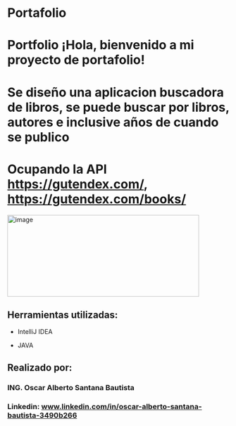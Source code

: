 # Portafolio 
# Portfolio ¡Hola, bienvenido a mi proyecto de portafolio!
# Se diseño una aplicacion buscadora de libros, se puede buscar por libros, autores e inclusive años de cuando se publico
# Ocupando la API https://gutendex.com/,  https://gutendex.com/books/

<img width="435" height="186" alt="image" src="https://github.com/user-attachments/assets/709d5aac-90d0-49cf-ac79-18dbd51bf28b" />




## Herramientas utilizadas:

* IntelliJ IDEA

* JAVA

## Realizado por:

### ING. Oscar Alberto Santana Bautista

### Linkedin: www.linkedin.com/in/oscar-alberto-santana-bautista-3490b266
